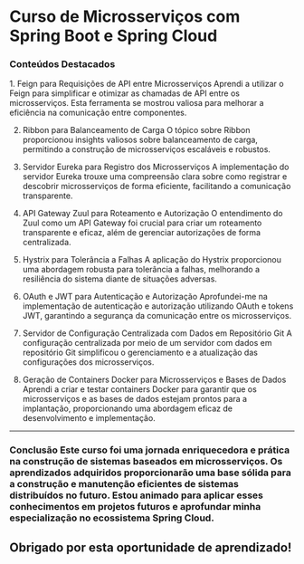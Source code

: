 # Curso de Microsserviços com Spring Boot e Spring Cloud



<h3>Conteúdos Destacados</h3>
1. Feign para Requisições de API entre Microsserviços
Aprendi a utilizar o Feign para simplificar e otimizar as chamadas de API entre os microsserviços. Esta ferramenta se mostrou valiosa para melhorar a eficiência na comunicação entre componentes.

2. Ribbon para Balanceamento de Carga
O tópico sobre Ribbon proporcionou insights valiosos sobre balanceamento de carga, permitindo a construção de microsserviços escaláveis e robustos.

3. Servidor Eureka para Registro dos Microsserviços
A implementação do servidor Eureka trouxe uma compreensão clara sobre como registrar e descobrir microsserviços de forma eficiente, facilitando a comunicação transparente.

4. API Gateway Zuul para Roteamento e Autorização
O entendimento do Zuul como um API Gateway foi crucial para criar um roteamento transparente e eficaz, além de gerenciar autorizações de forma centralizada.

5. Hystrix para Tolerância a Falhas
A aplicação do Hystrix proporcionou uma abordagem robusta para tolerância a falhas, melhorando a resiliência do sistema diante de situações adversas.

6. OAuth e JWT para Autenticação e Autorização
Aprofundei-me na implementação de autenticação e autorização utilizando OAuth e tokens JWT, garantindo a segurança da comunicação entre os microsserviços.

7. Servidor de Configuração Centralizada com Dados em Repositório Git
A configuração centralizada por meio de um servidor com dados em repositório Git simplificou o gerenciamento e a atualização das configurações dos microsserviços.

8. Geração de Containers Docker para Microsserviços e Bases de Dados
Aprendi a criar e testar containers Docker para garantir que os microsserviços e as bases de dados estejam prontos para a implantação, proporcionando uma abordagem eficaz de desenvolvimento e implementação.

---

<h3>Conclusão
Este curso foi uma jornada enriquecedora e prática na construção de sistemas baseados em microsserviços. Os aprendizados adquiridos proporcionarão uma base sólida para a construção e manutenção eficientes de sistemas distribuídos no futuro. Estou animado para aplicar esses conhecimentos em projetos futuros e aprofundar minha especialização no ecossistema Spring Cloud.</h3>

 
<h2>Obrigado por esta oportunidade de aprendizado!</h2>
